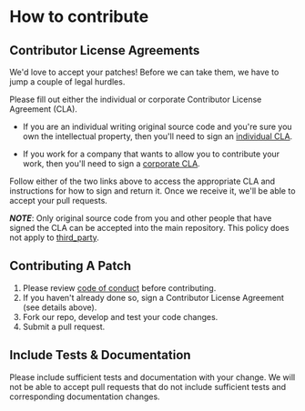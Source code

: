 # How to contribute

## Contributor License Agreements

We'd love to accept your patches! Before we can take them, we have to jump a
couple of legal hurdles.

Please fill out either the individual or corporate Contributor License Agreement
(CLA).

* If you are an individual writing original source code and you're sure you
  own the intellectual property, then you'll need to sign an
  [individual CLA](http://code.google.com/legal/individual-cla-v1.0.html).

* If you work for a company that wants to allow you to contribute your work,
  then you'll need to sign a
  [corporate CLA](http://code.google.com/legal/corporate-cla-v1.0.html).

Follow either of the two links above to access the appropriate CLA and
instructions for how to sign and return it. Once we receive it, we'll be able
to accept your pull requests.

***NOTE***: Only original source code from you and other people that have signed
the CLA can be accepted into the main repository. This policy does not apply to
[third_party](third_party/).

## Contributing A Patch

1. Please review [code of conduct](/CODE_OF_CONDUCT.md) before contributing.
2. If you haven't already done so, sign a Contributor License Agreement
   (see details above).
3. Fork our repo, develop and test your code changes.
4. Submit a pull request.

## Include Tests & Documentation

Please include sufficient tests and documentation with your change. We will not
be able to accept pull requests that do not include sufficient tests and
corresponding documentation changes.

